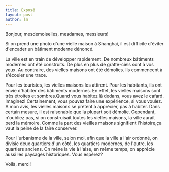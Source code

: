 ```yaml
---
title: Exposé 
layout: post
author: lm
---
```

<p>Bonjour, mesdemoiselles, mesdames, messieurs!</p>
<p>   Si on prend une photo d'une vielle maison à Shanghai, il est difficile d'éviter d'encader un bâtiment moderne dénoncé.</p>
<p>   La ville est en train de développer rapidement. De nombreux bâtiments modernes ont été construits. De plus en plus de gratte-ciels sont à vos yeux. Au contraire, des vielles maisons ont été démolies. Ils commencent à s'écouler une trace.</p>
<p>   Pour les touristes, les vielles maisons les attirent. Pour les habitants, ils ont envie d'habiter des bâtiments modernes. En effet, les vielles maisons sont très étroites et sombres.Quand vous habitez là dedans, vous avez le cafard. Imaginez! Certainement, vous pouvez faire une expérience, si vous voulez. A mon avis, les vielles maisons se prètent à apprécier, pas à habiter. Dans certain mesure, il est raisonable que la plupart soit démolie. Cependant, n'oubliez pas, si on construisait toutes les vielles maisons, la ville aurait perd la mémoire. Comme la part des vieilles maisons signifient l'histoire,ça vaut la peine de la faire conserver.</p>
<p>   Pour l'urbanisme de la ville, selon moi, afin que la ville a l'air ordonné, on divisie deux quartiers:d'un côté, les quartiers modernes, de l'autre, les quartiers anciens. On mène la vie à l'aise, en même temps, on apprécie aussi les paysages historiques. Vous espérez?</p>
<p>Voilà, merci!</p>
